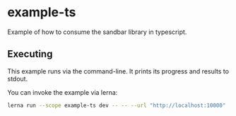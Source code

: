 # example-ts

Example of how to consume the sandbar library in typescript.

## Executing

This example runs via the command-line. It prints its progress and results to
stdout.

You can invoke the example via lerna:

```sh
lerna run --scope example-ts dev -- -- --url "http://localhost:10000"
```
